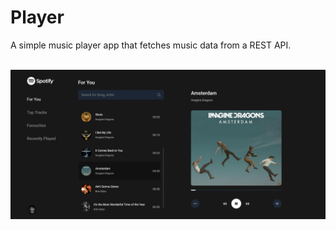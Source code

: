 # Player

A simple music player app that fetches music data from a REST API.
<br />
<br />

![Music player](./app-screenshots/player.png)
<br />

